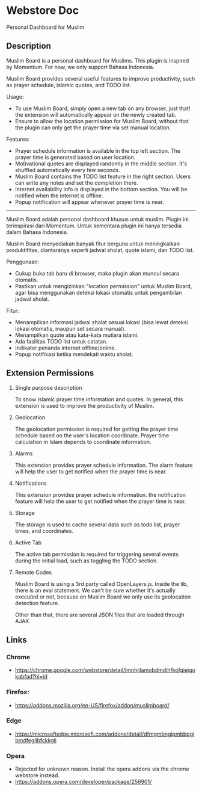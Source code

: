 # Webstore Doc

Personal Dashboard for Muslim

## Description

Muslim Board is a personal dashboard for Muslims. This plugin is inspired by Momentum. For now, we only support Bahasa Indonesia.

Muslim Board provides several useful features to improve productivity, such as prayer schedule, islamic quotes, and TODO list.

Usage:
- To use Muslim Board, simply open a new tab on any browser, just that! the extension will automatically appear on the newly created tab.
- Ensure to allow the location permission for Muslim Board, without that the plugin can only get the prayer time via set manual location.

Features:
- Prayer schedule information is available in the top left section. The prayer time is generated based on user location.
- Motivational quotes are displayed randomly in the middle section. It's shuffled automatically every few seconds.
- Muslim Board contains the TODO list feature in the right section. Users can write any notes and set the completion there.
- Internet availability info is displayed in the bottom section. You will be notified when the internet is offline.
- Popup notification will appear whenever prayer time is near.

---

Muslim Board adalah personal dashboard khusus untuk muslim. Plugin ini terinspirasi dari Momentum. Untuk sementara plugin ini hanya tersedia dalam Bahasa Indonesia.

Muslim Board menyediakan banyak fitur berguna untuk meningkatkan produktifitas, diantaranya seperti jadwal sholat, quote islami, dan TODO list.

Penggunaan:
- Cukup buka tab baru di browser, maka plugin akan muncul secara otomatis.
- Pastikan untuk mengizinkan "location permission" untuk Muslim Board, agar bisa menggunakan deteksi lokasi otomatis untuk pengambilan jadwal sholat.

Fitur:
- Menampilkan informasi jadwal sholat sesuai lokasi (bisa lewat deteksi lokasi otomatis, maupun set secara manual).
- Menampilkan quote atau kata-kata mutiara islami.
- Ada fasilitas TODO list untuk catatan.
- Indikator penanda internet offline/online.
- Popup notifikasi ketika mendekati waktu sholat.

## Extension Permissions

1. Single purpose description

    To show Islamic prayer time information and quotes. In general, this extension is used to improve the productivity of Muslim.

2. Geolocation

    The geolocation permission is required for getting the prayer time schedule based on the user's location coordinate. Prayer time calculation in Islam depends to coordinate information.

3. Alarms

    This extension provides prayer schedule information. The alarm feature will help the user to get notified when the prayer time is near.

4. Notifications

    This extension provides prayer schedule information. the notification feature will help the user to get notified when the prayer time is near.

5. Storage

    The storage is used to cache several data such as todo list, prayer times, and coordinates.

6. Active Tab

    The active tab permission is required for triggering several events during the initial load, such as toggling the TODO section.

7. Remote Codes

    Muslim Board is using a 3rd party called OpenLayers.js. Inside the lib, there is an eval statement. We can't be sure whether it's actually executed or not, because on Muslim Board we only use its geolocation detection feature.

    Other than that, there are several JSON files that are loaded through AJAX.

## Links

### Chrome

- https://chrome.google.com/webstore/detail/lmnhjilamobdmdihfkofgiejgokabfad?hl=id

### Firefox: 

- https://addons.mozilla.org/en-US/firefox/addon/muslimboard/

### Edge

- https://microsoftedge.microsoft.com/addons/detail/dfmgmbngjpmbbpgibmdfegilbfckkgli

### Opera

- Rejected for unknown reason. Install the opera addons via the chrome webstore instead.
- https://addons.opera.com/developer/package/256901/
